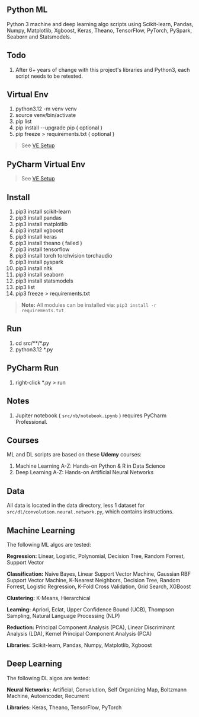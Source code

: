 Python ML
---------
Python 3 machine and deep learning algo scripts using Scikit-learn, Pandas, Numpy, Matplotlib, Xgboost,
Keras, Theano, TensorFlow, PyTorch, PySpark, Seaborn and Statsmodels.

Todo
----
1. After 6+ years of change with this project's libraries and Python3, each script needs to be retested.

Virtual Env
-----------
1. python3.12 -m venv venv
2. source venv/bin/activate
3. pip list
4. pip install --upgrade pip ( optional )
5. pip freeze > requirements.txt ( optional )
>See [VE Setup](https://www.freecodecamp.org/news/how-to-setup-virtual-environments-in-python/)

PyCharm Virtual Env
-------------------
>See [VE Setup](https://www.jetbrains.com/help/pycharm/creating-virtual-environment.html#env-requirements)

Install
-------
1. pip3 install scikit-learn
2. pip3 install pandas
3. pip3 install matplotlib
4. pip3 install xgboost
5. pip3 install keras
6. pip3 install theano ( failed )
7. pip3 install tensorflow
8. pip3 install torch torchvision torchaudio
9. pip3 install pyspark
10. pip3 install nltk
11. pip3 install seaborn
12. pip3 install statsmodels
13. pip3 list
14. pip3 freeze > requirements.txt
>**Note:** All modules can be installed via: ```pip3 install -r requirements.txt```

Run
---
1. cd src/**/*.py
2. python3.12 *.py

PyCharm Run
-----------
1. right-click *.py > run

Notes
-----
1. Jupiter notebook ( ```src/nb/notebook.ipynb``` ) requires PyCharm Professional.

Courses
-------
ML and DL scripts are based on these **Udemy** courses:
  1. Machine Learning A-Z: Hands-on Python & R in Data Science
  2. Deep Learning A-Z: Hands-on Artificial Neural Networks

Data
----
All data is located in the data directory, less 1 dataset for ```src/dl/convolution.neural.network.py```,
which contains instructions.

Machine Learning
----------------
The following ML algos are tested:

**Regression:** Linear, Logistic, Polynomial, Decision Tree, Random Forrest, Support Vector

**Classification:** Naive Bayes, Linear Support Vector Machine, Gaussian RBF Support Vector Machine,
K-Nearest Neighbors, Decision Tree, Random Forrest, Logistic Regression, K-Fold Cross Validation,
Grid Search, XGBoost

**Clustering:** K-Means, Hierarchical

**Learning:** Apriori, Eclat, Upper Confidence Bound (UCB), Thompson Sampling, Natural Language Processing (NLP)

**Reduction:** Principal Component Analysis (PCA), Linear Discriminant Analysis (LDA), Kernel Principal Component Analysis (PCA)

**Libraries:** Scikit-learn, Pandas, Numpy, Matplotlib, Xgboost

Deep Learning
-------------
The following DL algos are tested:

**Neural Networks:** Artificial, Convolution, Self Organizing Map, Boltzmann Machine, Autoencoder, Recurrent

**Libraries:** Keras, Theano, TensorFlow, PyTorch